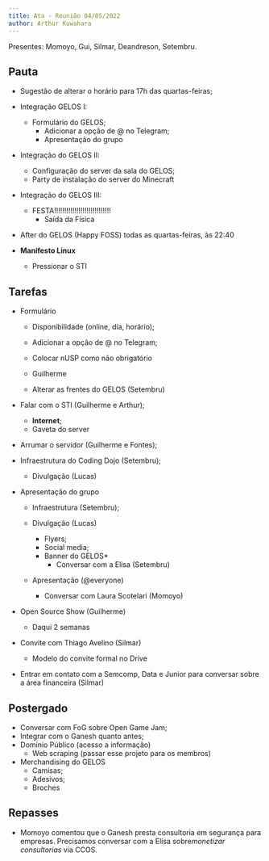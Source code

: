 ```yaml
---
title: Ata - Reunião 04/05/2022
author: Arthur Kuwahara
---
```


Presentes: Momoyo, Gui, Silmar, Deandreson, Setembru.

## Pauta

- Sugestão de alterar o horário para 17h das quartas-feiras;
- Integração GELOS I:
	- Formulário do GELOS;
		- Adicionar a opção de @ no Telegram;
		- Apresentação do grupo

- Integração do GELOS II:
	- Configuração do server da sala do GELOS;
	- Party de instalação do server do Minecraft

- Integração do GELOS III:
	- FESTA!!!!!!!!!!!!!!!!!!!!!!!!!!!!
		- Saída da Física

- After do GELOS (Happy FOSS) todas as quartas-feiras, às 22:40
- **Manifesto Linux**
	- Pressionar o STI

## Tarefas

- Formulário
	- Disponibilidade (online, dia, horário);
	- Adicionar a opção de @ no Telegram;
	- Colocar nUSP como não obrigatório
	- Guilherme

	- Alterar as frentes do GELOS (Setembru)
- Falar com o STI (Guilherme e Arthur);
	- **Internet**;
	- Gaveta do server
- Arrumar o servidor (Guilherme e Fontes);
- Infraestrutura do Coding Dojo (Setembru);
	- Divulgação (Lucas)

- Apresentação do grupo
	- Infraestrutura (Setembru);
	- Divulgação (Lucas)
		- Flyers;
		- Social media;
		- Banner do GELOS*
			- Conversar com a Elisa (Setembru)
	- Apresentação (@everyone)

		- Conversar com Laura Scotelari (Momoyo)
- Open Source Show (Guilherme)
	- Daqui 2 semanas
- Convite  com Thiago Avelino (Silmar)
	- Modelo do convite formal no Drive
- Entrar em contato com a Semcomp, Data e Junior para conversar sobre a área financeira (Silmar)

## Postergado

- Conversar com FoG sobre Open Game Jam;
- Integrar com o Ganesh quanto antes;
- Domínio Público (acesso a informação)
	- Web scraping (passar esse projeto para os membros)
- Merchandising do GELOS
	- Camisas;
	- Adesivos;
	- Broches

## Repasses

- Momoyo comentou que o Ganesh presta consultoria em segurança para empresas. Precisamos conversar com a Elisa sobre*monetizar consultorias* via CCOS.
